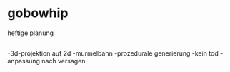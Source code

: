 # gobowhip

heftige planung

## 
-3d-projektion auf 2d
-murmelbahn
-prozedurale generierung
-kein tod - anpassung nach versagen

